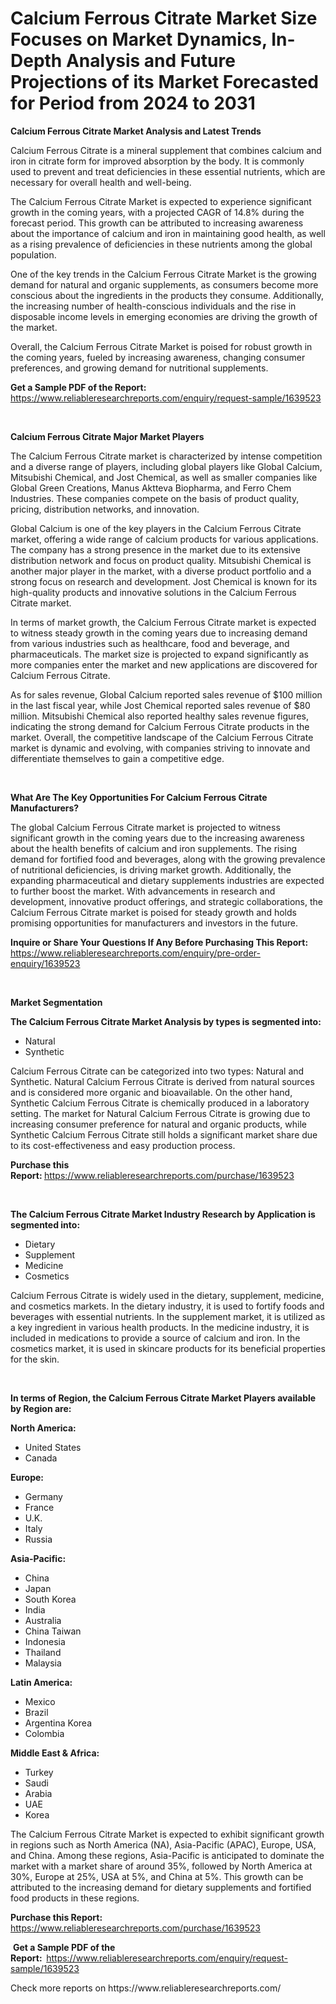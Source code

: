 <p><h1>Calcium Ferrous Citrate Market Size Focuses on Market Dynamics, In-Depth Analysis and Future Projections of its Market Forecasted for Period from 2024 to 2031</h1></p><p><strong>Calcium Ferrous Citrate Market Analysis and Latest Trends</strong></p>
<p><p>Calcium Ferrous Citrate is a mineral supplement that combines calcium and iron in citrate form for improved absorption by the body. It is commonly used to prevent and treat deficiencies in these essential nutrients, which are necessary for overall health and well-being.</p><p>The Calcium Ferrous Citrate Market is expected to experience significant growth in the coming years, with a projected CAGR of 14.8% during the forecast period. This growth can be attributed to increasing awareness about the importance of calcium and iron in maintaining good health, as well as a rising prevalence of deficiencies in these nutrients among the global population.</p><p>One of the key trends in the Calcium Ferrous Citrate Market is the growing demand for natural and organic supplements, as consumers become more conscious about the ingredients in the products they consume. Additionally, the increasing number of health-conscious individuals and the rise in disposable income levels in emerging economies are driving the growth of the market.</p><p>Overall, the Calcium Ferrous Citrate Market is poised for robust growth in the coming years, fueled by increasing awareness, changing consumer preferences, and growing demand for nutritional supplements.</p></p>
<p><strong>Get a Sample PDF of the Report:&nbsp;</strong> <a href="https://www.reliableresearchreports.com/enquiry/request-sample/1639523">https://www.reliableresearchreports.com/enquiry/request-sample/1639523</a></p>
<p>&nbsp;</p>
<p><strong>Calcium Ferrous Citrate Major Market Players</strong></p>
<p><p>The Calcium Ferrous Citrate market is characterized by intense competition and a diverse range of players, including global players like Global Calcium, Mitsubishi Chemical, and Jost Chemical, as well as smaller companies like Global Green Creations, Manus Aktteva Biopharma, and Ferro Chem Industries. These companies compete on the basis of product quality, pricing, distribution networks, and innovation.</p><p>Global Calcium is one of the key players in the Calcium Ferrous Citrate market, offering a wide range of calcium products for various applications. The company has a strong presence in the market due to its extensive distribution network and focus on product quality. Mitsubishi Chemical is another major player in the market, with a diverse product portfolio and a strong focus on research and development. Jost Chemical is known for its high-quality products and innovative solutions in the Calcium Ferrous Citrate market.</p><p>In terms of market growth, the Calcium Ferrous Citrate market is expected to witness steady growth in the coming years due to increasing demand from various industries such as healthcare, food and beverage, and pharmaceuticals. The market size is projected to expand significantly as more companies enter the market and new applications are discovered for Calcium Ferrous Citrate.</p><p>As for sales revenue, Global Calcium reported sales revenue of $100 million in the last fiscal year, while Jost Chemical reported sales revenue of $80 million. Mitsubishi Chemical also reported healthy sales revenue figures, indicating the strong demand for Calcium Ferrous Citrate products in the market. Overall, the competitive landscape of the Calcium Ferrous Citrate market is dynamic and evolving, with companies striving to innovate and differentiate themselves to gain a competitive edge.</p></p>
<p>&nbsp;</p>
<p><strong>What Are The Key Opportunities For Calcium Ferrous Citrate Manufacturers?</strong></p>
<p><p>The global Calcium Ferrous Citrate market is projected to witness significant growth in the coming years due to the increasing awareness about the health benefits of calcium and iron supplements. The rising demand for fortified food and beverages, along with the growing prevalence of nutritional deficiencies, is driving market growth. Additionally, the expanding pharmaceutical and dietary supplements industries are expected to further boost the market. With advancements in research and development, innovative product offerings, and strategic collaborations, the Calcium Ferrous Citrate market is poised for steady growth and holds promising opportunities for manufacturers and investors in the future.</p></p>
<p><strong>Inquire or Share Your Questions If Any Before Purchasing This Report:</strong> <a href="https://www.reliableresearchreports.com/enquiry/pre-order-enquiry/1639523">https://www.reliableresearchreports.com/enquiry/pre-order-enquiry/1639523</a></p>
<p>&nbsp;</p>
<p><strong>Market Segmentation</strong></p>
<p><strong>The Calcium Ferrous Citrate Market Analysis by types is segmented into:</strong></p>
<p><ul><li>Natural</li><li>Synthetic</li></ul></p>
<p><p>Calcium Ferrous Citrate can be categorized into two types: Natural and Synthetic. Natural Calcium Ferrous Citrate is derived from natural sources and is considered more organic and bioavailable. On the other hand, Synthetic Calcium Ferrous Citrate is chemically produced in a laboratory setting. The market for Natural Calcium Ferrous Citrate is growing due to increasing consumer preference for natural and organic products, while Synthetic Calcium Ferrous Citrate still holds a significant market share due to its cost-effectiveness and easy production process.</p></p>
<p><strong>Purchase this Report:&nbsp;</strong><a href="https://www.reliableresearchreports.com/purchase/1639523">https://www.reliableresearchreports.com/purchase/1639523</a></p>
<p>&nbsp;</p>
<p><strong>The Calcium Ferrous Citrate Market Industry Research by Application is segmented into:</strong></p>
<p><ul><li>Dietary</li><li>Supplement</li><li>Medicine</li><li>Cosmetics</li></ul></p>
<p><p>Calcium Ferrous Citrate is widely used in the dietary, supplement, medicine, and cosmetics markets. In the dietary industry, it is used to fortify foods and beverages with essential nutrients. In the supplement market, it is utilized as a key ingredient in various health products. In the medicine industry, it is included in medications to provide a source of calcium and iron. In the cosmetics market, it is used in skincare products for its beneficial properties for the skin.</p></p>
<p>&nbsp;</p>
<p><strong>In terms of Region, the Calcium Ferrous Citrate Market Players available by Region are:</strong></p>
<p>
    <p> <strong> North America: </strong>
        <ul>
            <li>United States</li>
            <li>Canada</li>
        </ul>
        </p> 
    <p> <strong> Europe: </strong>
        <ul>
            <li>Germany</li>
            <li>France</li>
            <li>U.K.</li>
            <li>Italy</li>
            <li>Russia</li>
        </ul>
        </p> 
    <p> <strong> Asia-Pacific: </strong>
        <ul>
            <li>China</li>
            <li>Japan</li>
            <li>South Korea</li>
            <li>India</li>
            <li>Australia</li>
            <li>China Taiwan</li>
            <li>Indonesia</li>
            <li>Thailand</li>
            <li>Malaysia</li>
        </ul>
        </p> 
    <p> <strong> Latin America: </strong>
        <ul>
            <li>Mexico</li>
            <li>Brazil</li>
            <li>Argentina Korea</li>
            <li>Colombia</li>
        </ul>
        </p> 
    <p> <strong> Middle East & Africa: </strong>
        <ul>
            <li>Turkey</li>
            <li>Saudi</li>
            <li>Arabia</li>
            <li>UAE</li>
            <li>Korea</li>
        </ul>
    </p>
    </p>
<p><p>The Calcium Ferrous Citrate Market is expected to exhibit significant growth in regions such as North America (NA), Asia-Pacific (APAC), Europe, USA, and China. Among these regions, Asia-Pacific is anticipated to dominate the market with a market share of around 35%, followed by North America at 30%, Europe at 25%, USA at 5%, and China at 5%. This growth can be attributed to the increasing demand for dietary supplements and fortified food products in these regions.</p></p>
<p><strong>Purchase this Report: </strong><a href="https://www.reliableresearchreports.com/purchase/1639523">https://www.reliableresearchreports.com/purchase/1639523</a></p>
<p>&nbsp;<strong>Get a Sample PDF of the Report:&nbsp;&nbsp;</strong><a href="https://www.reliableresearchreports.com/enquiry/request-sample/1639523">https://www.reliableresearchreports.com/enquiry/request-sample/1639523</a></p>
<p><strong></strong></p>
<p>Check more reports on https://www.reliableresearchreports.com/</p>